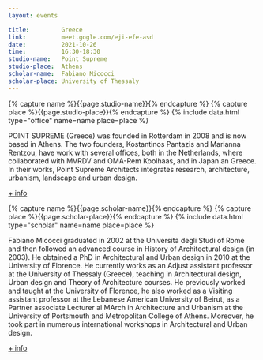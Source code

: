 ```yaml
---
layout: events

title:         Greece
link:          meet.gogle.com/eji-efe-asd
date:          2021-10-26
time:          16:30-18:30
studio-name:   Point Supreme
studio-place:  Athens
scholar-name:  Fabiano Micocci
scholar-place: University of Thessaly
---
```


{% capture name %}{{page.studio-name}}{% endcapture %}
{% capture place %}{{page.studio-place}}{% endcapture %}
{% include data.html type="office" name=name place=place %}

POINT SUPREME (Greece) was founded in Rotterdam in 2008 and is now based in Athens. The two founders, Kostantinos Pantazis and Marianna Rentzou, have work with several offices, both in the Netherlands, where collaborated with MVRDV and OMA-Rem Koolhaas, and in Japan an Greece. In their works, Point Supreme Architects integrates research, architecture, urbanism, landscape and urban design.

[+ info](http://www.pointsupreme.com/content/)

{% capture name %}{{page.scholar-name}}{% endcapture %}
{% capture place %}{{page.scholar-place}}{% endcapture %}
{% include data.html type="scholar" name=name place=place %}

Fabiano Micocci graduated in 2002 at the Università degli Studi of Rome and then followed an advanced course in History of Architectural design (in 2003). He obtained a PhD in Architectural and Urban design in 2010 at the University of Florence. He currently works as an Adjust assistant professor at the University of Thessaly (Greece), teaching in Architectural design, Urban design and Theory of Architecture courses. He previously worked and taught at the University of Florence, he also worked as a Visiting assistant professor at the Lebanese American University of Beirut, as a Partner associate Lecturer al MArch in Architecture and Urbanism at the University of Portsmouth and Metropolitan College of Athens. Moreover, he took part in numerous international workshops in Architectural and Urban design.

[+ info](https://www.officina-artec.com/staff/fabiano/)
